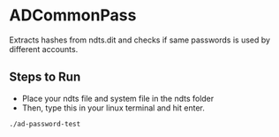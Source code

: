 # ADCommonPass
Extracts hashes from ndts.dit and checks if same passwords is used by different accounts. 

## Steps to Run
- Place your ndts file and system file in the ndts folder
- Then, type this in your linux terminal and hit enter.
```
./ad-password-test
```

